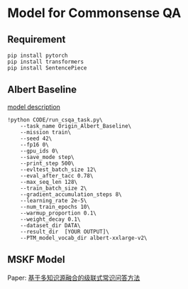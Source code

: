 # Model for Commonsense QA

## Requirement
```
pip install pytorch
pip install transformers
pip install SentencePiece
```

## Albert Baseline
[model description](https://github.com/Zaaachary/CSQA-Description/blob/main/Albert-model-desc.md)

```
!python CODE/run_csqa_task.py\
    --task_name Origin_Albert_Baseline\
    --mission train\
    --seed 42\
    --fp16 0\
    --gpu_ids 0\
    --save_mode step\
    --print_step 500\
    --evltest_batch_size 12\
    --eval_after_tacc 0.78\
    --max_seq_len 128\
    --train_batch_size 2\
    --gradient_accumulation_steps 8\
    --learning_rate 2e-5\
    --num_train_epochs 10\
    --warmup_proportion 0.1\
    --weight_decay 0.1\
    --dataset_dir DATA\
    --result_dir  [YOUR OUTPUT]\
    --PTM_model_vocab_dir albert-xxlarge-v2\
```

## MSKF Model

Paper: [基于多知识源融合的级联式常识问答方法](https://kns.cnki.net/kcms2/article/abstract?v=3uoqIhG8C44YLTlOAiTRKibYlV5Vjs7iJTKGjg9uTdeTsOI_ra5_XRHMpetUSJMYHytyW09ZL_jzsDV8Na6-sVouHZ1vMQW2&uniplatform=NZKPT)
